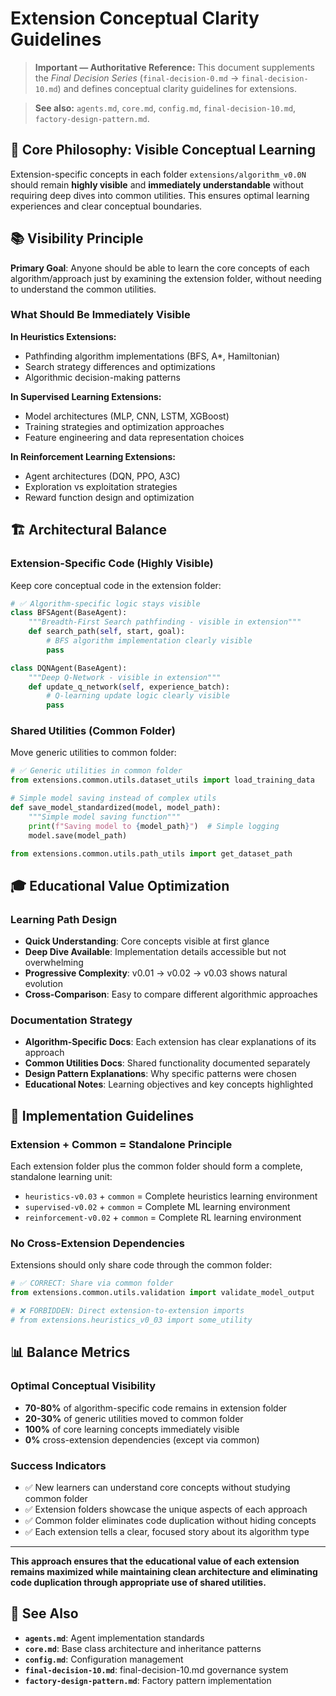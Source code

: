 # Extension Conceptual Clarity Guidelines

> **Important — Authoritative Reference:** This document supplements the _Final Decision Series_ (`final-decision-0.md` → `final-decision-10.md`) and defines conceptual clarity guidelines for extensions.

> **See also:** `agents.md`, `core.md`, `config.md`, `final-decision-10.md`, `factory-design-pattern.md`.

## 🎯 **Core Philosophy: Visible Conceptual Learning**

Extension-specific concepts in each folder `extensions/algorithm_v0.0N` should remain **highly visible** and **immediately understandable** without requiring deep dives into common utilities. This ensures optimal learning experiences and clear conceptual boundaries.

## 📚 **Visibility Principle**

**Primary Goal**: Anyone should be able to learn the core concepts of each algorithm/approach just by examining the extension folder, without needing to understand the common utilities.

### **What Should Be Immediately Visible**

**In Heuristics Extensions:**
- Pathfinding algorithm implementations (BFS, A*, Hamiltonian)
- Search strategy differences and optimizations
- Algorithmic decision-making patterns

**In Supervised Learning Extensions:**
- Model architectures (MLP, CNN, LSTM, XGBoost)
- Training strategies and optimization approaches
- Feature engineering and data representation choices

**In Reinforcement Learning Extensions:**
- Agent architectures (DQN, PPO, A3C)
- Exploration vs exploitation strategies
- Reward function design and optimization

## 🏗️ **Architectural Balance**

### **Extension-Specific Code (Highly Visible)**
Keep core conceptual code in the extension folder:
```python
# ✅ Algorithm-specific logic stays visible
class BFSAgent(BaseAgent):
    """Breadth-First Search pathfinding - visible in extension"""
    def search_path(self, start, goal):
        # BFS algorithm implementation clearly visible
        pass

class DQNAgent(BaseAgent):
    """Deep Q-Network - visible in extension"""
    def update_q_network(self, experience_batch):
        # Q-learning update logic clearly visible
        pass
```

### **Shared Utilities (Common Folder)**
Move generic utilities to common folder:
```python
# ✅ Generic utilities in common folder
from extensions.common.utils.dataset_utils import load_training_data

# Simple model saving instead of complex utils
def save_model_standardized(model, model_path):
    """Simple model saving function"""
    print(f"Saving model to {model_path}")  # Simple logging
    model.save(model_path)

from extensions.common.utils.path_utils import get_dataset_path
```

## 🎓 **Educational Value Optimization**

### **Learning Path Design**
- **Quick Understanding**: Core concepts visible at first glance
- **Deep Dive Available**: Implementation details accessible but not overwhelming
- **Progressive Complexity**: v0.01 → v0.02 → v0.03 shows natural evolution
- **Cross-Comparison**: Easy to compare different algorithmic approaches

### **Documentation Strategy**
- **Algorithm-Specific Docs**: Each extension has clear explanations of its approach
- **Common Utilities Docs**: Shared functionality documented separately
- **Design Pattern Explanations**: Why specific patterns were chosen
- **Educational Notes**: Learning objectives and key concepts highlighted

## 🔧 **Implementation Guidelines**

### **Extension + Common = Standalone Principle**
Each extension folder plus the common folder should form a complete, standalone learning unit:
- `heuristics-v0.03` + `common` = Complete heuristics learning environment
- `supervised-v0.02` + `common` = Complete ML learning environment  
- `reinforcement-v0.02` + `common` = Complete RL learning environment

### **No Cross-Extension Dependencies**
Extensions should only share code through the common folder:
```python
# ✅ CORRECT: Share via common folder
from extensions.common.utils.validation import validate_model_output

# ❌ FORBIDDEN: Direct extension-to-extension imports
# from extensions.heuristics_v0_03 import some_utility
```

## 📊 **Balance Metrics**

### **Optimal Conceptual Visibility**
- **70-80%** of algorithm-specific code remains in extension folder
- **20-30%** of generic utilities moved to common folder
- **100%** of core learning concepts immediately visible
- **0%** cross-extension dependencies (except via common)

### **Success Indicators**
- ✅ New learners can understand core concepts without studying common folder
- ✅ Extension folders showcase the unique aspects of each approach
- ✅ Common folder eliminates code duplication without hiding concepts
- ✅ Each extension tells a clear, focused story about its algorithm type

---

**This approach ensures that the educational value of each extension remains maximized while maintaining clean architecture and eliminating code duplication through appropriate use of shared utilities.**

## 🔗 **See Also**

- **`agents.md`**: Agent implementation standards
- **`core.md`**: Base class architecture and inheritance patterns
- **`config.md`**: Configuration management
- **`final-decision-10.md`**: final-decision-10.md governance system
- **`factory-design-pattern.md`**: Factory pattern implementation


